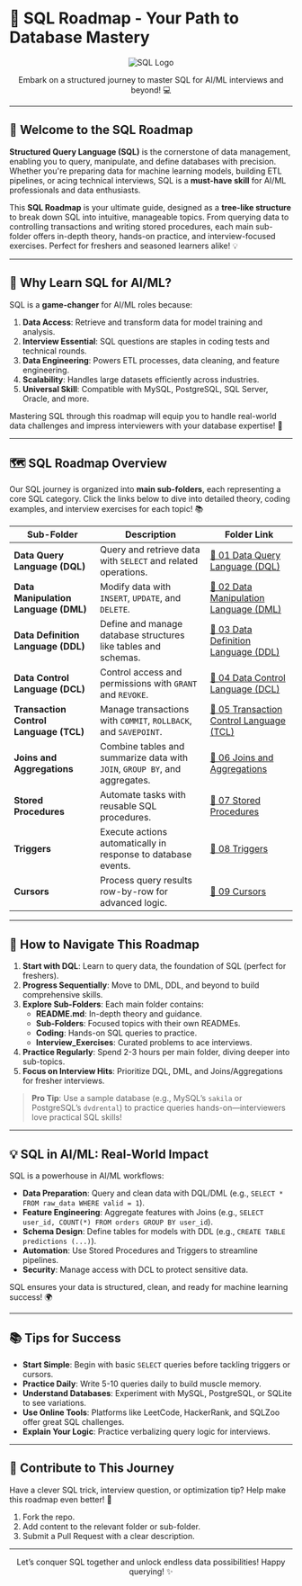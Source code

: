 # 🚀 SQL Roadmap - Your Path to Database Mastery

<div align="center">
  <img src="https://img.shields.io/badge/SQL-4479A1?style=for-the-badge&logo=postgresql&logoColor=white" alt="SQL Logo" />
</div>

<p align="center">Embark on a structured journey to master SQL for AI/ML interviews and beyond! 💻</p>

---

## 🌟 Welcome to the SQL Roadmap

**Structured Query Language (SQL)** is the cornerstone of data management, enabling you to query, manipulate, and define databases with precision. Whether you're preparing data for machine learning models, building ETL pipelines, or acing technical interviews, SQL is a **must-have skill** for AI/ML professionals and data enthusiasts.

This **SQL Roadmap** is your ultimate guide, designed as a **tree-like structure** to break down SQL into intuitive, manageable topics. From querying data to controlling transactions and writing stored procedures, each main sub-folder offers in-depth theory, hands-on practice, and interview-focused exercises. Perfect for freshers and seasoned learners alike! 💡

---

## 🎯 Why Learn SQL for AI/ML?

SQL is a **game-changer** for AI/ML roles because:

1. **Data Access**: Retrieve and transform data for model training and analysis.
2. **Interview Essential**: SQL questions are staples in coding tests and technical rounds.
3. **Data Engineering**: Powers ETL processes, data cleaning, and feature engineering.
4. **Scalability**: Handles large datasets efficiently across industries.
5. **Universal Skill**: Compatible with MySQL, PostgreSQL, SQL Server, Oracle, and more.

Mastering SQL through this roadmap will equip you to handle real-world data challenges and impress interviewers with your database expertise! 🌟

---

## 🗺️ SQL Roadmap Overview

Our SQL journey is organized into **main sub-folders**, each representing a core SQL category. Click the links below to dive into detailed theory, coding examples, and interview exercises for each topic! 📚

| Sub-Folder | Description | Folder Link |
|------------|-------------|-------------|
| **Data Query Language (DQL)** | Query and retrieve data with `SELECT` and related operations. | [📂 01 Data Query Language (DQL)](./01%20Data%20Query%20Language%20(DQL)) |
| **Data Manipulation Language (DML)** | Modify data with `INSERT`, `UPDATE`, and `DELETE`. | [📂 02 Data Manipulation Language (DML)](./02%20Data%20Manipulation%20Language%20(DML)) |
| **Data Definition Language (DDL)** | Define and manage database structures like tables and schemas. | [📂 03 Data Definition Language (DDL)](./03%20Data%20Definition%20Language%20(DDL)) |
| **Data Control Language (DCL)** | Control access and permissions with `GRANT` and `REVOKE`. | [📂 04 Data Control Language (DCL)](./04%20Data%20Control%20Language%20(DCL)) |
| **Transaction Control Language (TCL)** | Manage transactions with `COMMIT`, `ROLLBACK`, and `SAVEPOINT`. | [📂 05 Transaction Control Language (TCL)](./05%20Transaction%20Control%20Language%20(TCL)) |
| **Joins and Aggregations** | Combine tables and summarize data with `JOIN`, `GROUP BY`, and aggregates. | [📂 06 Joins and Aggregations](./06%20Joins%20and%20Aggregations) |
| **Stored Procedures** | Automate tasks with reusable SQL procedures. | [📂 07 Stored Procedures](./07%20Stored%20Procedures) |
| **Triggers** | Execute actions automatically in response to database events. | [📂 08 Triggers](./08%20Triggers) |
| **Cursors** | Process query results row-by-row for advanced logic. | [📂 09 Cursors](./09%20Cursors) |

---

## 🚀 How to Navigate This Roadmap

1. **Start with DQL**: Learn to query data, the foundation of SQL (perfect for freshers).
2. **Progress Sequentially**: Move to DML, DDL, and beyond to build comprehensive skills.
3. **Explore Sub-Folders**: Each main folder contains:
   - **README.md**: In-depth theory and guidance.
   - **Sub-Folders**: Focused topics with their own READMEs.
   - **Coding**: Hands-on SQL queries to practice.
   - **Interview_Exercises**: Curated problems to ace interviews.
4. **Practice Regularly**: Spend 2-3 hours per main folder, diving deeper into sub-topics.
5. **Focus on Interview Hits**: Prioritize DQL, DML, and Joins/Aggregations for fresher interviews.

> **Pro Tip**: Use a sample database (e.g., MySQL’s `sakila` or PostgreSQL’s `dvdrental`) to practice queries hands-on—interviewers love practical SQL skills!

---

## 💡 SQL in AI/ML: Real-World Impact

SQL is a powerhouse in AI/ML workflows:

- **Data Preparation**: Query and clean data with DQL/DML (e.g., `SELECT * FROM raw_data WHERE valid = 1`).
- **Feature Engineering**: Aggregate features with Joins (e.g., `SELECT user_id, COUNT(*) FROM orders GROUP BY user_id`).
- **Schema Design**: Define tables for models with DDL (e.g., `CREATE TABLE predictions (...)`).
- **Automation**: Use Stored Procedures and Triggers to streamline pipelines.
- **Security**: Manage access with DCL to protect sensitive data.

SQL ensures your data is structured, clean, and ready for machine learning success! 🌍

---

## 📚 Tips for Success

- **Start Simple**: Begin with basic `SELECT` queries before tackling triggers or cursors.
- **Practice Daily**: Write 5-10 queries daily to build muscle memory.
- **Understand Databases**: Experiment with MySQL, PostgreSQL, or SQLite to see variations.
- **Use Online Tools**: Platforms like LeetCode, HackerRank, and SQLZoo offer great SQL challenges.
- **Explain Your Logic**: Practice verbalizing query logic for interviews.

---

## 🤝 Contribute to This Journey

Have a clever SQL trick, interview question, or optimization tip? Help make this roadmap even better! 🌟
1. Fork the repo.
2. Add content to the relevant folder or sub-folder.
3. Submit a Pull Request with a clear description.

---

<div align="center">
  <p>Let’s conquer SQL together and unlock endless data possibilities! Happy querying! ✨</p>
</div>